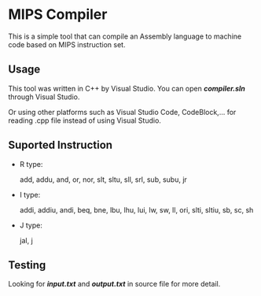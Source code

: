 # MIPS Compiler

This is a simple tool that can compile an Assembly language to machine code based on MIPS instruction set.

## Usage

This tool was written in C++ by Visual Studio. You can open ***compiler.sln*** through Visual Studio.

Or using other platforms such as Visual Studio Code, CodeBlock,... for reading .cpp file instead of using Visual Studio.

## Suported Instruction

- R type:
  
  add, addu, and, or, nor, slt, sltu, sll, srl, sub, subu, jr
  
- I type:

  addi, addiu, andi, beq, bne, lbu, lhu, lui, lw, sw, ll, ori, slti, sltiu, sb, sc, sh
  
- J type:

  jal, j

## Testing

Looking for ***input.txt*** and ***output.txt*** in source file for more detail.
  
